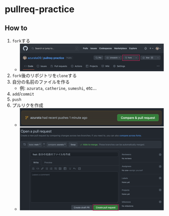 # pullreq-practice

## How to

1. `fork`する
    - ![fork image](fork_img.png)
2. `fork`後のリポジトリを`clone`する
3. 自分の名前のファイルを作る
    - 例: `azurata`, `catherine`, `sumeshi`, etc...
4. `add`/`commit`
5. `push`
6. プルリクを作成
    - ![compare image](compare_img.png)
    - ![pullrequest image](pr_img.png)

